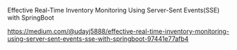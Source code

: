 Effective Real-Time Inventory Monitoring Using Server-Sent Events(SSE) with SpringBoot

https://medium.com/@udayj5888/effective-real-time-inventory-monitoring-using-server-sent-events-sse-with-springboot-97441e77afb4
